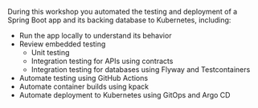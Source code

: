 During this workshop you automated the testing and deployment of a Spring Boot app and its backing database to Kubernetes, including:

- Run the app locally to understand its behavior
- Review embedded testing
  - Unit testing
  - Integration testing for APIs using contracts
  - Integration testing for databases using Flyway and Testcontainers
- Automate testing using GitHub Actions
- Automate container builds using kpack
- Automate deployment to Kubernetes using GitOps and Argo CD
